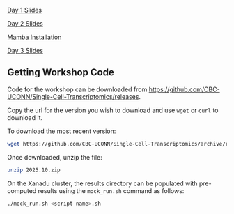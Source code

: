
[Day 1 Slides](https://CBC-UCONN.github.io/ATAC-seq-ChIP-seq-Workshop/slides/day1.html)

[Day 2 Slides](https://CBC-UCONN.github.io/ATAC-seq-ChIP-seq-Workshop/slides/day2.html)

[Mamba Installation](https://CBC-UCONN.github.io/ATAC-seq-ChIP-seq-Workshop/slides/mamba.html)

[Day 3 Slides](https://CBC-UCONN.github.io/ATAC-seq-ChIP-seq-Workshop/slides/day3.html)


## Getting Workshop Code
Code for the workshop can be downloaded from https://github.com/CBC-UCONN/Single-Cell-Transcriptomics/releases.

Copy the url for the version you wish to download and use `wget` or `curl` to download it.

To download the most recent version:

```bash
wget https://github.com/CBC-UCONN/Single-Cell-Transcriptomics/archive/refs/tags/2025.10.zip
```
Once downloaded, unzip the file:

```bash
unzip 2025.10.zip
``` 

On the Xanadu cluster, the results directory can be populated with pre-computed results using the `mock_run.sh` command as follows:
```bash 
./mock_run.sh <script name>.sh
```
